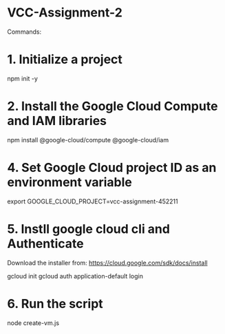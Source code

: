 # VCC-Assignment-2
Commands:

# 1. Initialize a project
npm init -y

# 2. Install the Google Cloud Compute and IAM libraries
npm install @google-cloud/compute @google-cloud/iam


# 4. Set  Google Cloud project ID as an environment variable
export GOOGLE_CLOUD_PROJECT=vcc-assignment-452211

# 5. Instll google cloud cli and Authenticate
Download the installer from: https://cloud.google.com/sdk/docs/install

gcloud init
gcloud auth application-default login

# 6. Run the script
node create-vm.js
